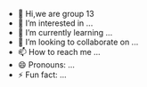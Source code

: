 - 👋 Hi,we are group 13
- 👀 I’m interested in ...
- 🌱 I’m currently learning ...
- 💞️ I’m looking to collaborate on ...
- 📫 How to reach me ...
- 😄 Pronouns: ...
- ⚡ Fun fact: ...

<!---
VanderSpeare/VanderSpeare is a ✨ special ✨ repository because its `README.md` (this file) appears on your GitHub profile.
You can click the Preview link to take a look at your changes.
--->
